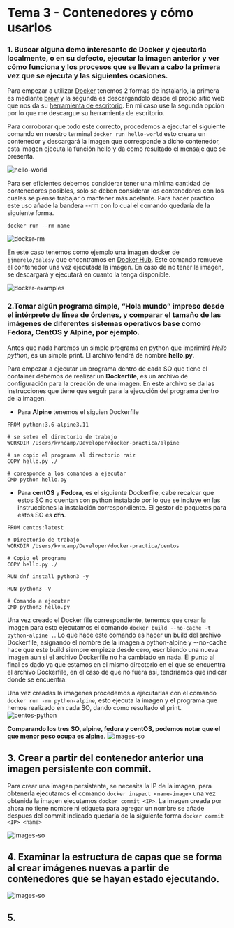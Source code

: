 # Tema 3 - Contenedores y cómo usarlos

### 1. Buscar alguna demo interesante de Docker y ejecutarla localmente, o en su defecto, ejecutar la imagen anterior y ver cómo funciona y los procesos que se llevan a cabo la primera vez que se ejecuta y las siguientes ocasiones.
Para empezar a utilizar [Docker](https://www.docker.com) tenemos 2 formas de instalarlo, la primera es mediante [brew](https://brew.sh) y la segunda es descargandolo desde el propio sitio web que nos da su [herramienta de escritorio](https://www.docker.com/products/docker-desktop). En mi caso use la segunda opción por lo que me descargue su herramienta de escritorio.

Para corroborar que todo este correcto, procedemos a ejecutar el siguiente comando en nuestro terminal
`docker run hello-world` esto creara un contenedor y descargará la imagen que corresponde a dicho contenedor, esta imagen ejecuta la función hello y da como resultado el mensaje que se presenta.

![hello-world](./.github/practica3/hello_world.png)


Para ser eficientes debemos considerar tener una mínima cantidad de contenedores posibles, solo se deben considerar los contenedores con los cuales se piense trabajar o mantener más adelante. Para hacer practico este uso añade la bandera --rm con lo cual el comando quedaría de la siguiente forma.

`docker run --rm name`

![docker-rm](./.github/practica3/docker_pulpo.png)

En este caso tenemos como ejemplo una imagen docker de `jjmerelo/dalesy` que encontramos en [Docker Hub](https://hub.docker.com). Este comando remueve el contenedor una vez ejecutada la imagen. En caso de no tener la imagen, se descargará y ejecutará en cuanto la tenga disponible.

![docker-examples](./.github/practica3/docker_rm.png)

### 2.Tomar algún programa simple, “Hola mundo” impreso desde el intérprete de línea de órdenes, y comparar el tamaño de las imágenes de diferentes sistemas operativos base como Fedora, CentOS y Alpine, por ejemplo.

Antes que nada haremos un simple programa en python que imprimirá *Hello python*, es un simple print. El archivo tendrá de nombre **hello.py**.

Para empezar a ejecutar un programa dentro de cada SO que tiene el container debemos de realizar un **Dockerfile**, es un archivo de configuración para la creación de una imagen. En este archivo se da las instrucciones que tiene que seguir para la ejecución del programa dentro de la imagen. 

* Para **Alpine** tenemos el siguien Dockerfile
```
FROM python:3.6-alpine3.11

# se setea el directorio de trabajo
WORKDIR /Users/kvncamp/Developer/docker-practica/alpine

# se copio el programa al directorio raiz
COPY hello.py ./

# coresponde a los comandos a ejecutar
CMD python hello.py
```

* Para **centOS** y **Fedora**, es el siguiente Dockerfile, cabe recalcar que estos SO no cuentan con python instalado por lo que se incluye en las instrucciones la instalación correspondiente. El gestor de paquetes para estos SO es **dfn**.

```
FROM centos:latest

# Directorio de trabajo
WORKDIR /Users/kvncamp/Developer/docker-practica/centos

# Copio el programa 
COPY hello.py ./

RUN dnf install python3 -y

RUN python3 -V

# Comando a ejecutar
CMD python3 hello.py
```

Una vez creado el Docker file correspondiente, tenemos que crear la imagen para esto ejecutamos el comando 
`docker build --no-cache -t python-alpine .`. Lo que hace este comando es hacer un build del archivo Dockerfile, asignando el nombre de la imagen a python-alpine y --no-cache hace que este build siempre empieze desde cero, escribiendo una nueva imagen aun si el archivo Dockerfile no ha cambiado en nada. El punto al final es dado ya que estamos en el mismo directorio en el que se encuentra el archivo Dockerfile, en el caso de que no fuera así, tendriamos que indicar donde se encuentra.

Una vez creadas la imagenes procedemos a ejecutarlas con el comando `docker run -rm python-alpine`, esto ejecuta la imagen y el programa que hemos realizado en cada SO, dando como resultado el print. 
 ![centos-python](./.github/practica3/centos-python.png)

**Comparando los tres SO, alpine, fedora y centOS, podemos notar que el que menor peso ocupa es alpine**.
![images-so](./.github/practica3/images-so.png)

## 3. Crear a partir del contenedor anterior una imagen persistente con commit.
Para crear una imagen persistente, se necesita la IP de la imagen, para obtenerla ejecutamos el comando 
`docker inspect <name-image>` una vez obtenida la imagen ejecutamos `docker commit <IP>`. La imagen creada por ahora no tiene nombre ni etiqueta para agregar un nombre se añade despues del commit indicado quedaría de la siguiente forma `docker commit <IP> <name>`

![images-so](./.github/practica3/images-so.png) 

## 4. Examinar la estructura de capas que se forma al crear imágenes nuevas a partir de contenedores que se hayan estado ejecutando.
![images-so](./.github/practica3/capas.png) 

## 5. 